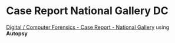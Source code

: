 # Case Report National Gallery DC  

[Digital / Computer Forensics - Case Report - National Gallery](https://github.com/livetru2u/capstone-engagement#:~:text=Capstone%20Engagement%20%2D%20Chrisitna%20Chen.pdf) using **Autopsy** 
